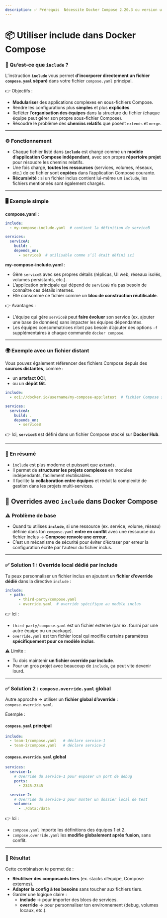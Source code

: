 ```yaml
---
description: ✅ Prérequis  Nécessite Docker Compose 2.20.3 ou version ultérieure.
---
```


# 📦 Utiliser include dans Docker Compose

### 📌 Qu’est-ce que `include` ?

L’instruction **`include`** vous permet **d’incorporer directement un fichier `compose.yaml` séparé** dans votre fichier `compose.yaml` principal.

👉 Objectifs :

* **Modulariser** des applications complexes en sous-fichiers Compose.
* Rendre les configurations plus **simples** et plus **explicites**.
* Refléter l’**organisation des équipes** dans la structure du fichier (chaque équipe peut gérer son propre sous-fichier Compose).
* Résoudre le problème des **chemins relatifs** que posent `extends` et `merge`.

***

### ⚙️ Fonctionnement

* Chaque fichier listé dans **`include`** est chargé comme un **modèle d’application Compose indépendant**, avec son propre **répertoire projet** pour résoudre les chemins relatifs.
* Une fois chargé, **toutes les ressources** (services, volumes, réseaux, etc.) de ce fichier sont **copiées** dans l’application Compose courante.
* **Récursivité** : si un fichier inclus contient lui-même un `include`, les fichiers mentionnés sont également chargés.

***

### 🖥️ Exemple simple

**compose.yaml** :

```yaml
include:
  - my-compose-include.yaml  # contient la définition de serviceB

services:
  serviceA:
    build: .
    depends_on:
      - serviceB  # utilisable comme s’il était défini ici
```

**my-compose-include.yaml** :

* Gère `serviceB` avec ses propres détails (réplicas, UI web, réseaux isolés, volumes persistants, etc.).
* L’application principale qui dépend de `serviceB` n’a pas besoin de connaître ces détails internes.
* Elle consomme ce fichier comme un **bloc de construction réutilisable**.

👉 Avantages :

* L’équipe qui gère `serviceB` peut **faire évoluer** son service (ex. ajouter une base de données) sans impacter les équipes dépendantes.
* Les équipes consommatrices n’ont pas besoin d’ajouter des options `-f` supplémentaires à chaque commande `docker compose`.

***

### 🌍 Exemple avec un fichier distant

Vous pouvez également référencer des fichiers Compose depuis des **sources distantes**, comme :

* un **artefact OCI**,
* ou un **dépôt Git**.

```yaml
include:
  - oci://docker.io/username/my-compose-app:latest  # fichier Compose stocké comme artefact OCI

services:
  serviceA:
    build: .
    depends_on:
      - serviceB
```

👉 Ici, **`serviceB`** est défini dans un fichier Compose stocké sur **Docker Hub**.

***

### 🎯 En résumé

* `include` est plus moderne et puissant que `extends`.
* Il permet de **structurer les projets complexes** en modules indépendants, facilement réutilisables.
* Il facilite la **collaboration entre équipes** et réduit la complexité de gestion dans les projets multi-services.

## 📝 Overrides avec `include` dans Docker Compose

### ⚠️ Problème de base

* Quand tu utilises **`include`**, si une ressource (ex. service, volume, réseau) définie dans ton `compose.yaml` **entre en conflit** avec une ressource du fichier inclus → **Compose renvoie une erreur**.
* C’est un mécanisme de sécurité pour éviter d’écraser par erreur la configuration écrite par l’auteur du fichier inclus.

***

### ✅ Solution 1 : Override local dédié par include

Tu peux personnaliser un fichier inclus en ajoutant un **fichier d’override dédié** dans la directive `include` :

```yaml
include:
  - path: 
      - third-party/compose.yaml
      - override.yaml  # override spécifique au modèle inclus
```

👉 Ici :

* `third-party/compose.yaml` est un fichier externe (par ex. fourni par une autre équipe ou un package).
* `override.yaml` est ton fichier local qui modifie certains paramètres **spécifiquement pour ce modèle inclus**.

⚠️ Limite :

* Tu dois maintenir **un fichier override par include**.
* Pour un gros projet avec beaucoup de `include`, ça peut vite devenir lourd.

***

### ✅ Solution 2 : `compose.override.yaml` global

Autre approche → utiliser un **fichier global d’override** : `compose.override.yaml`.

Exemple :

#### `compose.yaml` principal

```yaml
include:
  - team-1/compose.yaml   # déclare service-1
  - team-2/compose.yaml   # déclare service-2
```

#### `compose.override.yaml` global

```yaml
services:
  service-1:
    # Override du service-1 pour exposer un port de debug
    ports:
      - 2345:2345

  service-2:
    # Override du service-2 pour monter un dossier local de test
    volumes:
      - ./data:/data
```

👉 Ici :

* `compose.yaml` importe les définitions des équipes 1 et 2.
* `compose.override.yaml` les **modifie globalement après fusion**, sans conflit.

***

### 🎯 Résultat

Cette combinaison te permet de :

* **Réutiliser des composants tiers** (ex. stacks d’équipe, Compose externes).
* **Adapter la config à tes besoins** sans toucher aux fichiers tiers.
* Garder une logique claire :
  * **include** → pour importer des blocs de services.
  * **override** → pour personnaliser ton environnement (debug, volumes locaux, etc.).
